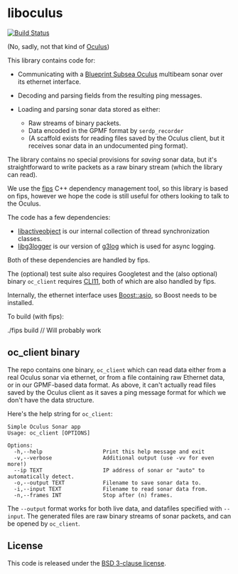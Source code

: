 
# liboculus

[![Build Status](https://github.drone.camhd.science/api/badges/apl-ocean-engineering/liboculus/status.svg)](https://github.drone.camhd.science/apl-ocean-engineering/liboculus)

(No, sadly, not that kind of [Oculus](https://www.oculus.com/))

This library contains code for:

  - Communicating with a [Blueprint Subsea Oculus](https://www.blueprintsubsea.com/oculus/index.php) multibeam sonar over
    its ethernet interface.

  - Decoding and parsing fields from the resulting ping messages.

  - Loading and parsing sonar data stored as either:
    - Raw streams of binary packets.
    - Data encoded in the GPMF format by `serdp_recorder`
    - (A scaffold exists for reading files saved by the Oculus client, but it receives sonar data in an undocumented ping format).

The library contains no special provisions for _saving_ sonar data,
but it's straightforward to write packets as a raw binary stream
(which the library can read).

We use the [fips](http://floooh.github.io/fips/) C++
dependency management tool, so this library is based on fips,
however we hope the code is still useful for others looking to
talk to the Oculus.

The code has a few dependencies:

  - [libactiveobject](https://github.com/apl-ocean-engineering/libbinlogger) is our internal collection of thread synchronization classes.
  - [libg3logger](https://github.com/apl-ocean-engineering/libg3logger) is our version of [g3log](https://github.com/apl-ocean-engineering/libg3logger) which is used for async logging.

Both of these dependencies are handled by fips.

The (optional) test suite also requires Googletest and the (also optional)
binary `oc_client` requires [CLI11](https://github.com/CLIUtils/CLI11),
both of which are also handled by fips.

Internally, the ethernet interface uses
[Boost::asio](https://www.boost.org/doc/libs/1_66_0/doc/html/boost_asio.html),
so Boost needs to be installed.

To build (with fips):

  ./fips build    // Will probably work


## oc_client binary

The repo contains one binary, `oc_client` which can read data either from a
real Oculus sonar via ethernet, or from a file containing raw Ethernet
data, or in our GPMF-based data format.   As above, it can't actually read
files saved by the Oculus client as it saves a ping message format for which
we don't have the data structure.

Here's the help string for `oc_client`:

    Simple Oculus Sonar app
    Usage: oc_client [OPTIONS]

    Options:
      -h,--help                   Print this help message and exit
      -v,--verbose                Additional output (use -vv for even more!)
      --ip TEXT                   IP address of sonar or "auto" to automatically detect.
      -o,--output TEXT            Filename to save sonar data to.
      -i,--input TEXT             Filename to read sonar data from.
      -n,--frames INT             Stop after (n) frames.


The `--output` format works for both live data, and datafiles
specified with `--input`.  The generated files are raw binary
streams of sonar packets, and can be opened by `oc_client`.

## License

This code is released under the [BSD 3-clause license](LICENSE).
